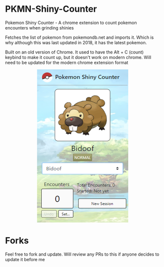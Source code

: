 # PKMN-Shiny-Counter
Pokemon Shiny Counter - A chrome extension to count pokemon encounters when grinding shinies

Fetches the list of pokemon from pokemondb.net and imports it. Which is why although this was last updated in 2018, it has the latest pokemon.

Built on an old version of Chrome. It used to have the Alt + C (count) keybind to make it count up, but it doesn't work on modern chrome. Will need to be updated for the modern chrome extension format

<p align="center"><img src="img/example.png" height=499 width=297 /></p>

# Forks
Feel free to fork and update. Will review any PRs to this if anyone decides to update it before me
